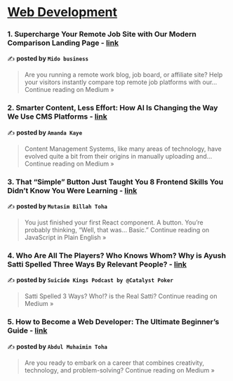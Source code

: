 
<h1><a href=https://medium.com/tag/web-development/recommended target="_blank" rel="noopener noreferrer">Web Development</a></h1>
<h3>1.  Supercharge Your Remote Job Site with Our Modern Comparison Landing Page - <a href="https://medium.com/@mahmoudmr409/supercharge-your-remote-job-site-with-our-modern-comparison-landing-page-5befe998751a?source=rss------web_development-5" target="_blank" rel="noopener noreferrer">link</a></h3>

✍️ **posted by `Mido business`**

<blockquote>Are you running a remote work blog, job board, or affiliate site? Help your visitors instantly compare top remote job platforms with our…
Continue reading on Medium »</blockquote>

<h3>2. Smarter Content, Less Effort: How AI Is Changing the Way We Use CMS Platforms - <a href="https://medium.com/@amandakayewriting/smarter-content-less-effort-how-ai-is-changing-the-way-we-use-cms-platforms-40ff498979c3?source=rss------web_development-5" target="_blank" rel="noopener noreferrer">link</a></h3>

✍️ **posted by `Amanda Kaye`**

<blockquote>Content Management Systems, like many areas of technology, have evolved quite a bit from their origins in manually uploading and…
Continue reading on Medium »</blockquote>

<h3>3. That “Simple” Button Just Taught You 8 Frontend Skills You Didn’t Know You Were Learning - <a href="https://javascript.plainenglish.io/that-simple-button-just-taught-you-8-frontend-skills-you-didnt-know-you-were-learning-77ecabaa7896?source=rss------web_development-5" target="_blank" rel="noopener noreferrer">link</a></h3>

✍️ **posted by `Mutasim Billah Toha`**

<blockquote>You just finished your first React component. A button. You’re probably thinking, “Well, that was… Basic.”
Continue reading on JavaScript in Plain English »</blockquote>

<h3>4. Who Are All The Players? Who Knows Whom? Why is Ayush Satti Spelled Three Ways By Relevant People? - <a href="https://medium.com/@lincolnterrell45/who-are-all-the-players-who-knows-whom-why-is-ayush-satti-spelled-three-ways-by-relevant-people-ed05da201032?source=rss------web_development-5" target="_blank" rel="noopener noreferrer">link</a></h3>

✍️ **posted by `Suicide Kings Podcast by @Catalyst Poker`**

<blockquote>Satti Spelled 3 Ways? Who!? is the Real Satti?
Continue reading on Medium »</blockquote>

<h3>5. How to Become a Web Developer: The Ultimate Beginner’s Guide  - <a href="https://abdulmuhaimintoha.medium.com/how-to-become-a-web-developer-the-ultimate-beginners-guide-d3f7dacf145d?source=rss------web_development-5" target="_blank" rel="noopener noreferrer">link</a></h3>

✍️ **posted by `Abdul Muhaimin Toha`**

<blockquote>Are you ready to embark on a career that combines creativity, technology, and problem-solving?
Continue reading on Medium »</blockquote>

